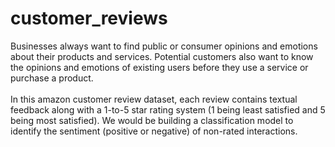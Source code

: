 # customer_reviews
Businesses always want to find public or consumer opinions and emotions about their products and services. Potential customers also want to know the opinions and emotions of existing users before they use a service or purchase a product.
<br><br>
In this amazon customer review dataset, each review contains textual feedback along with a 1-to-5 star rating system (1 being least satisfied and 5 being most satisfied). We would be building a classification model to identify the sentiment (positive or negative) of non-rated interactions.
